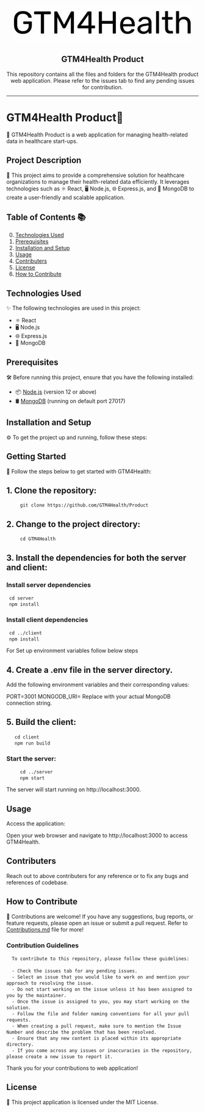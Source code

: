 <div align="center">
  <img src="https://github.com/GTM4Health/Product/blob/main/logo.jpg" alt="GTM4Health Banner">
  <h2><b>GTM4Health Product</b></h2>
This repository contains all the files and folders for the GTM4Health product web application. Please refer to the issues tab to find any pending issues for contribution.

</div>
<hr>

# GTM4Health Product🏥

🚀 GTM4Health Product is a web application for managing health-related data in healthcare start-ups.

## Project Description

📝 This project aims to provide a comprehensive solution for healthcare organizations to manage their health-related data efficiently. It leverages technologies such as ⚛️ React, 🖥️ Node.js, 🌐 Express.js, and 🍃 MongoDB to create a user-friendly and scalable application.

## Table of Contents 📚

0. [Technologies Used](#technologies-used)
1. [Prerequisites](#prerequisites)
2. [Installation and Setup](#installation-and-setup)
3. [Usage](#usage)
4. [Contributers](#contributers)
5. [License](#license)
6. [How to Contribute](#how-to-contribute)


## Technologies Used

✨ The following technologies are used in this project:

- ⚛️ React
- 🖥️ Node.js
- 🌐 Express.js
- 🍃 MongoDB

## Prerequisites 

🛠️ Before running this project, ensure that you have the following installed:

- 📦 [Node.js](https://nodejs.org/) (version 12 or above)
- 🛢️ [MongoDB](https://www.mongodb.com/) (running on default port 27017)

## Installation and Setup 

⚙️ To get the project up and running, follow these steps:
 
## Getting Started

🚀 Follow the steps below to get started with GTM4Health:

## 1. Clone the repository:
         git clone https://github.com/GTM4Health/Product
## 2. Change to the project directory:
         cd GTM4Health
## 3. Install the dependencies for both the server and client:

  ### Install server dependencies
     cd server
     npm install

  ### Install client dependencies
     cd ../client
     npm install
     
  For Set up environment variables follow below steps 

## 4. Create a .env file in the server directory.
  Add the following environment variables and their corresponding values:
  
  PORT=3001
  MONGODB_URI=<your-mongodb-connection-string>
  Replace <your-mongodb-connection-string> with your actual MongoDB connection string.
  
 ## 5. Build the client:
   
   ``` 
      cd client
      npm run build
   
   ```
   
 ### Start the server:
   
         cd ../server
         npm start
        
The server will start running on http://localhost:3000.

## Usage
   Access the application:

Open your web browser and navigate to http://localhost:3000 to access GTM4Health.
   
## Contributers
   Reach out to above contributers for any reference or to fix any bugs and references of codebase.

## How to Contribute 
   
   🤝 Contributions are welcome! If you have any suggestions, bug reports, or feature requests, please open an issue or submit a pull request.
      Refer to [Contributions.md](https://github.com/GTM4Health/Product/edit/main/Contributions.md) file for more!
   
   ### Contribution Guidelines
      To contribute to this repository, please follow these guidelines:

      - Check the issues tab for any pending issues.
      - Select an issue that you would like to work on and mention your approach to resolving the issue.
      - Do not start working on the issue unless it has been assigned to you by the maintainer.
      - Once the issue is assigned to you, you may start working on the solution.
      - Follow the file and folder naming conventions for all your pull requests.
      - When creating a pull request, make sure to mention the Issue Number and describe the problem that has been resolved.
      - Ensure that any new content is placed within its appropriate directory.
      - If you come across any issues or inaccuracies in the repository, please create a new issue to report it.

   Thank you for your contributions to web application!


## License
📄 This project application is licensed under the MIT License.
